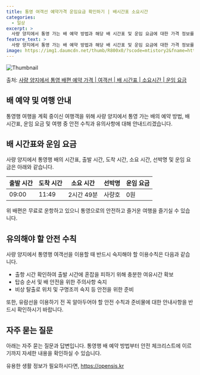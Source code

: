 ```yaml
---
title: 통영 여객선 예약가격 운임요금 확인하기 | 배시간표 소요시간
categories:
  - 일상
excerpt: >
  사량 양지에서 통영 가는 배 예약 방법과 해당 배 시간표 및 운임 요금에 대한 가격 정보를 안내 드리겠습니다. 안전하고 재밋는 통영행 여행을 위해 아래 정보 참고하시기 바랍니다. 통영행 배편 예약하기 👈 클릭사량 양지에서 통영행 배 시간표출발 시간도착 시간소요 시간선박명요금09:0011:492시간 49분2000사량호0원통영행 배편 예약하기 👈 클릭사량 양지에서 통영행 여객선 탑승 시 이용수칙여객선을 이용할 때 반드시 숙지해야 할 이용수칙을 소개합니다. 1) 출항 시간 확인: 여행을 앞두고 배의 출항 시간을 꼭 확인합니다. 2) 미리 도착: 출발 시간에 혼잡을 피하기 위해 매표소로 미리 가서 충분한 여유시간을 가지는 것이 중요합니다. 3) 탑승 순서: 배가 도착하고 나서 차와 사람들이 모두 내리면 탑승합니..
feature_text: >
  사량 양지에서 통영 가는 배 예약 방법과 해당 배 시간표 및 운임 요금에 대한 가격 정보를 안내 드리겠습니다. 안전하고 재밋는 통영행 여행을 위해 아래 정보 참고하시기 바랍니다. 통영행 배편 예약하기 👈 클릭사량 양지에서 통영행 배 시간표출발 시간도착 시간소요 시간선박명요금09:0011:492시간 49분2000사량호0원통영행 배편 예약하기 👈 클릭사량 양지에서 통영행 여객선 탑승 시 이용수칙여객선을 이용할 때 반드시 숙지해야 할 이용수칙을 소개합니다. 1) 출항 시간 확인: 여행을 앞두고 배의 출항 시간을 꼭 확인합니다. 2) 미리 도착: 출발 시간에 혼잡을 피하기 위해 매표소로 미리 가서 충분한 여유시간을 가지는 것이 중요합니다. 3) 탑승 순서: 배가 도착하고 나서 차와 사람들이 모두 내리면 탑승합니..
image: https://img1.daumcdn.net/thumb/R800x0/?scode=mtistory2&fname=https%3A%2F%2Fblog.kakaocdn.net%2Fdn%2FoYG7M%2FbtsHCTEak97%2FN15W7nexi4UkvhtmGGzick%2Fimg.webp
---
```


![Thumbnail](https://img1.daumcdn.net/thumb/R800x0/?scode=mtistory2&fname=https%3A%2F%2Fblog.kakaocdn.net%2Fdn%2FoYG7M%2FbtsHCTEak97%2FN15W7nexi4UkvhtmGGzick%2Fimg.webp)

<p>출처: <a href="https://opensis.kr/entry/%EC%82%AC%EB%9F%89-%EC%96%91%EC%A7%80%EC%97%90%EC%84%9C-%ED%86%B5%EC%98%81-%EB%B0%B0%ED%8E%B8-%EC%98%88%EC%95%BD-%EA%B0%80%EA%B2%A9-%EC%97%AC%EA%B0%9D%EC%84%A0-%EB%B0%B0-%EC%8B%9C%EA%B0%84%ED%91%9C-%EC%86%8C%EC%9A%94%EC%8B%9C%EA%B0%84-%EC%9A%B4%EC%9E%84-%EC%9A%94%EA%B8%88" rel="dofollow">사량 양지에서 통영 배편 예약 가격 | 여객선 | 배 시간표 | 소요시간 | 운임 요금</a> </p>

## 배 예약 및 여행 안내

통영행 여행을 계획 중이신 여행객을 위해 사량 양지에서 통영 가는 배의 예약 방법, 배 시간표, 운임 요금 및 여행 중 안전 수칙과
유의사항에 대해 안내드리겠습니다.

## **배 시간표와 운임 요금**

사량 양지에서 통영행 배의 시간표, 출발 시간, 도착 시간, 소요 시간, 선박명 및 운임 요금은 아래와 같습니다.

**출발 시간** | **도착 시간** | **소요 시간** | **선박명** | **운임 요금**  
---|---|---|---|---  
09:00 | 11:49 | 2시간 49분 | 사량호 | 0원  
  
위 배편은 무료로 운항하고 있으니 통영으로의 안전하고 즐거운 여행을 즐기실 수 있습니다.

## **유의해야 할 안전 수칙**

사량 양지에서 통영행 여객선을 이용할 때 반드시 숙지해야 할 이용수칙은 다음과 같습니다.

  * 출항 시간 확인하여 출발 시간에 혼잡을 피하기 위해 충분한 여유시간 확보
  * 탑승 순서 및 배 안전을 위한 주의사항 숙지
  * 비상 탈출로 위치 및 구명조끼 숙지 등 안전을 위한 준비

또한, 유람선을 이용하기 전 꼭 알아두어야 할 안전 수칙과 준비물에 대한 안내사항을 반드시 확인하시기 바랍니다.

## **자주 묻는 질문**

아래는 자주 묻는 질문과 답변입니다. 통영행 배 예약 방법부터 안전 체크리스트에 이르기까지 자세한 내용을 확인하실 수 있습니다.



 

유용한 생활 정보가 필요하시다면, <a href="https://opensis.kr" rel="dofollow">https://opensis.kr</a>


